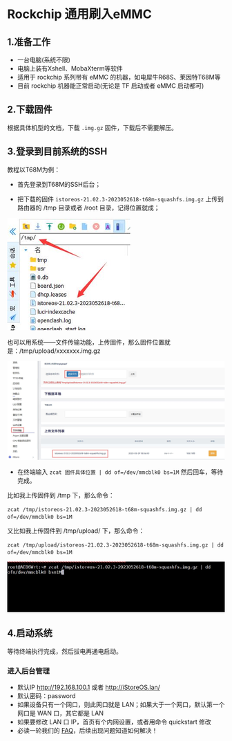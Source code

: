 # Rockchip 通用刷入eMMC

## 1.准备工作
* 一台电脑(系统不限)
* 电脑上装有Xshell、MobaXterm等软件
* 适用于 rockchip 系列带有 eMMC 的机器，如电犀牛R68S、莱因特T68M等
* 目前 rockchip 机器能正常启动(无论是 TF 启动或者 eMMC 启动都可)

## 2.下载固件
根据具体机型的文档，下载 `.img.gz` 固件，下载后不需要解压。

## 3.登录到目前系统的SSH

教程以T68M为例：

* 首先登录到T68M的SSH后台；

* 把下载的固件 `istoreos-21.02.3-2023052618-t68m-squashfs.img.gz` 上传到路由器的 /tmp 目录或者 /root 目录，记得位置就成；

![install.png](./install/install_emmc1.png)

也可以用系统——文件传输功能，上传固件，那么固件位置就是：/tmp/upload/xxxxxxx.img.gz

![install.png](./install/install_emmc2.png)

* 在终端输入 `zcat 固件具体位置 | dd of=/dev/mmcblk0 bs=1M` 然后回车，等待完成。

比如我上传固件到 /tmp 下，那么命令：

 `zcat /tmp/istoreos-21.02.3-2023052618-t68m-squashfs.img.gz | dd of=/dev/mmcblk0 bs=1M` 
 
又比如我上传固件到 /tmp/upload/ 下，那么命令：

 `zcat /tmp/upload/istoreos-21.02.3-2023052618-t68m-squashfs.img.gz | dd of=/dev/mmcblk0 bs=1M` 

![install.png](./install/install_emmc3.png)

## 4.启动系统

等待终端执行完成，然后拔电再通电启动。

### 进入后台管理
* 默认IP http://192.168.100.1 或者 http://iStoreOS.lan/
* 默认密码：password
* 如果设备只有一个网口，则此网口就是 LAN；如果大于一个网口，默认第一个网口是 WAN 口，其它都是 LAN
* 如果要修改 LAN 口 IP，首页有个内网设置，或者用命令 quickstart 修改
* 必读一轮我们的 [FAQ](/zh/guide/istoreos/question.html)，后续出现问题知道如何解决！
